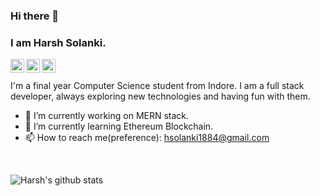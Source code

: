 ### Hi there 👋
### I am Harsh Solanki.

<a href="https://www.linkedin.com/in/harsh-solanki-59223a16a/">
  <img align="left" alt="LinkedIn" width="22px" src="https://cdn.jsdelivr.net/npm/simple-icons@3.3.0/icons/linkedin.svg" />
</a>
<a href="mailto:hsolanki1884@gmail.com/">
  <img align="left" alt="Gmail" width="22px" src="https://cdn.jsdelivr.net/npm/simple-icons@3.3.0/icons/gmail.svg" />
</a>
<a href="https://twitter.com/_HarshSolanki/">
  <img align="left" alt="Twitter" width="22px" src="https://cdn.jsdelivr.net/npm/simple-icons@3.3.0/icons/twitter.svg" />
</a>

<br>
<br>
I'm a final year Computer Science student from Indore. I am a full stack developer, always exploring new technologies and having fun with them.

- 🔭 I’m currently working on MERN stack.
- 🌱 I’m currently learning Ethereum Blockchain.
- 📫 How to reach me(preference): hsolanki1884@gmail.com
</br>

![Harsh's github stats](https://github-readme-stats.vercel.app/api?username=HarshSolanki18&show_icons=true&count_private=true&hide=issues) 

